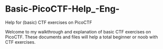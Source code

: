 # Basic-PicoCTF-Help_-Eng-
Help for (basic) CTF exercises on PicoCTF

Welcome to my walkthrough and explanation of basic CTF exercises on PicoCTF. These documents and files will help a total beginner or noob with CTF exercises. 
